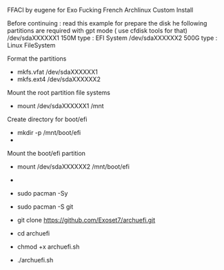 FFACI by eugene for Exo
Fucking French Archlinux Custom Install

Before continuing : read this example for prepare the disk
he following partitions are required with gpt mode  ( use cfdisk tools for that)
              /dev/sdaXXXXXX1     150M       type :  EFI System
              /dev/sdaXXXXXX2     500G       type :  Linux FileSystem

 Format the partitions
 - mkfs.vfat /dev/sdaXXXXXX1
 - mkfs.ext4 /dev/sdaXXXXXX2

 Mount the root partition file systems
 - mount /dev/sdaXXXXXX1 /mnt
 
 Create directory for boot/efi
 - mkdir -p /mnt/boot/efi
 - 
 Mount the boot/efi partition
- mount /dev/sdaXXXXXX2 /mnt/boot/efi
- 
- sudo pacman -Sy

- sudo pacman -S git

- git clone https://github.com/Exoset7/archuefi.git

- cd archuefi

- chmod +x archuefi.sh

- ./archuefi.sh

